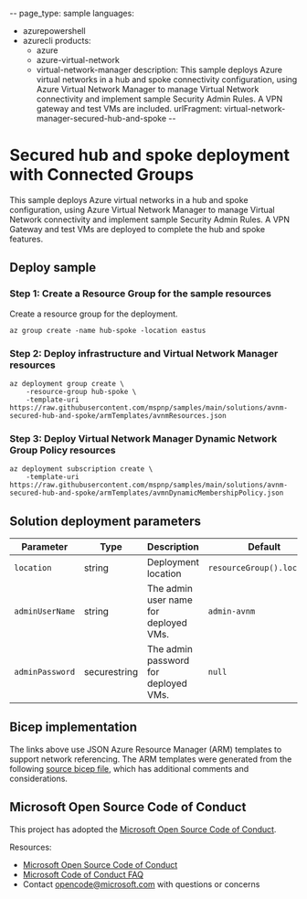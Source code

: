 --
page_type: sample
languages:
- azurepowershell
- azurecli
products:
  - azure
  - azure-virtual-network
  - virtual-network-manager
description: This sample deploys Azure virtual networks in a hub and spoke connectivity configuration, using Azure Virtual Network Manager to manage Virtual Network connectivity and implement sample Security Admin Rules. A VPN gateway and test VMs are included.
urlFragment: virtual-network-manager-secured-hub-and-spoke
--

# Secured hub and spoke deployment with Connected Groups

This sample deploys Azure virtual networks in a hub and spoke configuration, using Azure Virtual Network Manager to manage Virtual Network connectivity and implement sample Security Admin Rules. A VPN Gateway and test VMs are deployed to complete the hub and spoke features.


## Deploy sample

### Step 1: Create a Resource Group for the sample resources

Create a resource group for the deployment.

```azurecli-interactive
az group create -name hub-spoke -location eastus
```

### Step 2: Deploy infrastructure and Virtual Network Manager resources

```azurecli-interactive
az deployment group create \
    -resource-group hub-spoke \
    -template-uri https://raw.githubusercontent.com/mspnp/samples/main/solutions/avnm-secured-hub-and-spoke/armTemplates/avnmResources.json
```

### Step 3: Deploy Virtual Network Manager Dynamic Network Group Policy resources

```azurecli-interactive
az deployment subscription create \
    -template-uri https://raw.githubusercontent.com/mspnp/samples/main/solutions/avnm-secured-hub-and-spoke/armTemplates/avmnDynamicMembershipPolicy.json
```

## Solution deployment parameters

| Parameter | Type | Description | Default |
|--|--|--|-|
| `location` | string | Deployment location | `resourceGroup().location` | 
| `adminUserName` | string | The admin user name for deployed VMs. | `admin-avnm` |
| `adminPassword` | securestring | The admin password for deployed VMs. | `null` |


## Bicep implementation

The links above use JSON Azure Resource Manager (ARM) templates to support network referencing. The ARM templates were generated from the following [source bicep file](https://github.com/mspnp/samples/blob/main/solutions/avnm-secured-hub-and-spoke/bicep/main.bicep), which has additional comments and considerations.

## Microsoft Open Source Code of Conduct

This project has adopted the [Microsoft Open Source Code of Conduct](https://opensource.microsoft.com/codeofconduct/).

Resources:

- [Microsoft Open Source Code of Conduct](https://opensource.microsoft.com/codeofconduct/)
- [Microsoft Code of Conduct FAQ](https://opensource.microsoft.com/codeofconduct/faq/)
- Contact [opencode@microsoft.com](mailto:opencode@microsoft.com) with questions or concerns
